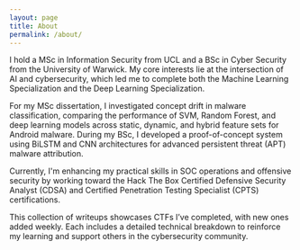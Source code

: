```yaml
---
layout: page
title: About
permalink: /about/
---
```


I hold a MSc in Information Security from UCL and a BSc in Cyber Security from the University of Warwick. My core interests lie at the intersection of AI and cybersecurity, which led me to complete both the Machine Learning Specialization and the Deep Learning Specialization.

For my MSc dissertation, I investigated concept drift in malware classification, comparing the performance of SVM, Random Forest, and deep learning models across static, dynamic, and hybrid feature sets for Android malware. During my BSc, I developed a proof-of-concept system using BiLSTM and CNN architectures for advanced persistent threat (APT) malware attribution.

Currently, I'm enhancing my practical skills in SOC operations and offensive security by working toward the Hack The Box Certified Defensive Security Analyst (CDSA) and Certified Penetration Testing Specialist (CPTS) certifications.

This collection of writeups showcases CTFs I’ve completed, with new ones added weekly. Each includes a detailed technical breakdown to reinforce my learning and support others in the cybersecurity community.

